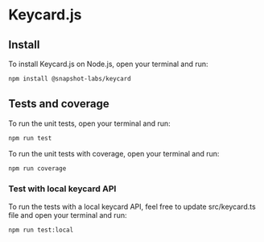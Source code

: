 # Keycard.js

## Install

To install Keycard.js on Node.js, open your terminal and run:

```bash
npm install @snapshot-labs/keycard
```

## Tests and coverage

To run the unit tests, open your terminal and run:

```bash
npm run test
```

To run the unit tests with coverage, open your terminal and run:

```bash
npm run coverage
```

### Test with local keycard API

To run the tests with a local keycard API, feel free to update src/keycard.ts file and open your terminal and run:

```bash
npm run test:local
```


